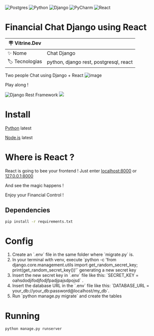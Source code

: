 ![Postgres](https://img.shields.io/badge/postgres-%23316192.svg?style=for-the-badge&logo=postgresql&logoColor=white)
![Python](https://img.shields.io/badge/python-3670A0?style=for-the-badge&logo=python&logoColor=ffdd54)
![Django](https://img.shields.io/badge/Django-092E20?style=for-the-badge&logo=django&logoColor=white)
![PyCharm](https://img.shields.io/badge/PyCharm-000000.svg?&style=for-the-badge&logo=PyCharm&logoColor=white)
![React](https://img.shields.io/badge/React-20232A?style=for-the-badge&logo=react&logoColor=61DAFB)

# Financial Chat Django using React
| :placard: Vitrine.Dev |     |
| -------------  | --- |
| :sparkles: Nome        | Chat Django
| :label: Tecnologias | python, django rest, postgresql, react

Two people Chat using Django + React
![image](https://user-images.githubusercontent.com/13515555/197201562-e9ce8ca9-d7a1-436d-a831-d22ff6b4d0ed.png#vitrinedev)


Play along !

<img src="https://www.django-rest-framework.org/img/logo.png#vitrinedev" alt="Django Rest Framework">
<img src="https://arquivo.devmedia.com.br/cursos/imagem/curso_o-que-e-react_2127.png#vitrinedev">

<h1> Install </h1>
<a href="https://www.python.org/downloads/" target="_blank">Python</a> latest

<a href="https://nodejs.org/en/">Node.js</a> latest

# Where is React ?

React is going to bee your frontend ! Just enter <a href="localhost:8000">localhost:8000</a> or <a href="127.0.0.1:8000">127.0.0.1:8000</a>

And see the magic happens !

Enjoy your Financial Control !

<h2>Dependencies</h2>

```sh
pip install -r requirements.txt
```

<h1> Config </h1>
<ol>
  <li>Create an `.env` file in the same folder where `migrate.py` is.</li>
  <li>In your terminal with venv, execute `python -c 'from django.core.management.utils import get_random_secret_key; print(get_random_secret_key())'` generating a new secret key</li>
  <li>Insert the new secret key in `.env` file like this: `SECRET_KEY = oahsdodjifodjfodjfpadjpajsdpojsd` .</li>
  <li>Insert the database URL in the `.env` file like this: `DATABASE_URL = your_db://your_db:password@localhost/my_db`.</li>
  <li>Run `python manage.py migrate` and create the tables</li>
</ol>

<h1>Running</h1>

```sh
python manage.py runserver
```
